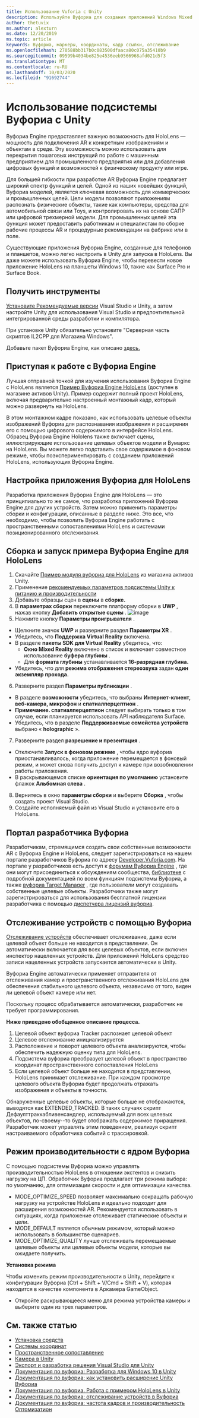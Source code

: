 ```yaml
---
title: Использование Vuforia с Unity
description: Используйте Вуфориа для создания приложений Windows Mixed Reality в Unity.
author: thetuvix
ms.author: alexturn
ms.date: 12/20/2019
ms.topic: article
keywords: Вуфориа, маркеры, координаты, кадр ссылки, отслеживание
ms.openlocfilehash: 270588bb317b0c083500dfaaca80c075a35410b9
ms.sourcegitcommit: 09599b4034be825e4536eeb9566968afd021d5f3
ms.translationtype: MT
ms.contentlocale: ru-RU
ms.lasthandoff: 10/03/2020
ms.locfileid: "91692744"
---
```

# <a name="using-vuforia-engine-with-unity"></a>Использование подсистемы Вуфориа с Unity

Вуфориа Engine предоставляет важную возможность для HoloLens — мощность для подключения AR к конкретным изображениям и объектам в среде. Эту возможность можно использовать для перекрытия пошаговых инструкций по работе с машинным предприятием для промышленного предприятия или для добавления цифровых функций и возможностей к физическому продукту или игре.

Для большей гибкости при разработке AR Вуфориа Engine предлагает широкий спектр функций и целей. Одной из наших новейших функций, Вуфориа моделей, является ключевая возможность для коммерческих и промышленных целей. Цели модели позволяют приложениям распознать физические объекты, такие как компьютеры, средства для автомобильной связи или Toys, и контролировать их на основе САПР или цифровой трехмерной модели. Для промышленных целей эта функция может предоставить работникам и специалистам по сборке рабочие процессы AR и процедурные рекомендации на фабрике или в поле.

Существующие приложения Вуфориа Engine, созданные для телефонов и планшетов, можно легко настроить в Unity для запуска в HoloLens. Вы даже можете использовать Вуфориа Engine, чтобы перевести новое приложение HoloLens на планшеты Windows 10, такие как Surface Pro и Surface Book.


## <a name="get-the-tools"></a>Получить инструменты

[Установите Рекомендуемые версии](../install-the-tools.md) Visual Studio и Unity, а затем настройте Unity для использования Visual Studio и предпочтительной интегрированной среды разработки и компилятора. 

При установке Unity обязательно установите "Серверная часть скриптов IL2CPP для Магазина Windows".

Добавьте пакет Вуфориа Engine, как описано [здесь.](https://library.vuforia.com/content/vuforia-library/en/articles/Solution/vuforia-engine-package-hosting-for-unity.html)

## <a name="getting-started-with-vuforia-engine"></a>Приступая к работе с Вуфориа Engine

Лучшая отправной точкой для изучения использования Вуфориа Engine с HoloLens является [Пример Вуфориа Engine HoloLens](https://assetstore.unity.com/packages/templates/packs/vuforia-hololens-sample-101553) (доступен в магазине активов Unity). Пример содержит полный проект HoloLens, включая предварительно настроенный монтажный кадр, который можно развернуть на HoloLens.

В этом монтажном кадре показано, как использовать целевые объекты изображений Вуфориа для распознавания изображения и расширения его с помощью цифрового содержимого в интерфейсе HoloLens. Образец Вуфориа Engine Hololens также включает сцены, иллюстрирующие использование целевых объектов модели и Вумаркс на HoloLens. Вы можете легко подставить свое содержимое в фоновом режиме, чтобы поэкспериментировать с созданием приложений HoloLens, использующих Вуфориа Engine.



## <a name="configuring-a-vuforia-app-for-hololens"></a>Настройка приложения Вуфориа для HoloLens

Разработка приложения Вуфориа Engine для HoloLens — это принципиально то же самое, что разработка приложений Вуфориа Engine для других устройств. Затем можно применить параметры сборки и конфигурации, описанные в разделе ниже. Это все, что необходимо, чтобы позволить Вуфориа Engine работать с пространственными сопоставлениями HoloLens и системами позиционированного отслеживания.

## <a name="build-and-run-the-vuforia-engine-sample-for-hololens"></a>Сборка и запуск примера Вуфориа Engine для HoloLens
1.  Скачайте [Пример модуля вуфориа для HoloLens](https://assetstore.unity.com/packages/templates/packs/vuforia-hololens-sample-101553) из магазина активов Unity.
2.  Применение [рекомендуемых параметров подсистемы Unity к питанию и производительности](performance-recommendations-for-unity.md)
3.  Добавьте образцы сцен в **сцены** в **сборке.**
4.  В **параметрах сборки** переключите платформу сборки в **UWP** , нажав кнопку **Добавить открытые сцены** .
![image](https://user-images.githubusercontent.com/45470042/89573103-173daa80-d7f8-11ea-9284-931a7b6c913d.png)
5.  Нажмите кнопку **Параметры проигрывателя** .  
   * Щелкните значок **UWP** и разверните раздел **Параметры XR** .
   * Убедитесь, что **Поддержка Virtual Reality** включена.    
   * В разделе **пакеты SDK для Virtual Reality** убедитесь, что:
     * **Окно Mixed Reality** включено в список и включает совместное использование **буфера глубины** . 
     * Для **формата глубины** устанавливается **16-разрядная глубина.** 
   * Убедитесь, что для **режима отображения стереозвука** задан **один экземпляр прохода.**
6.  Разверните раздел **Параметры публикации** .
   * В разделе **возможности** убедитесь, что выбраны **Интернет-клиент, веб-камера, микрофон** и **спатиалперцептион** .
   * **Примечание. спатиалперцептион** следует выбирать только в том случае, если планируется использовать API наблюдателя Surface.
   * Убедитесь, что в разделе **Поддерживаемые семейства устройств** выбрано « **holographic** ». 
7.  Разверните раздел **разрешение и презентация** .
   * Отключите **Запуск в фоновом режиме** , чтобы ядро вуфориа приостанавливалось, когда приложение перемещается в фоновый режим, и может снова получить доступ к камере при возобновлении работы приложения. 
   * В раскрывающемся списке **ориентация по умолчанию** установите флажок **Альбомная слева** .
8.  Вернитесь в окно **параметры сборки** и выберите **Сборка** , чтобы создать проект Visual Studio.
9.  Создайте исполняемый файл из Visual Studio и установите его в HoloLens.

## <a name="the-vuforia-developer-portal"></a>Портал разработчика Вуфориа

Разработчикам, стремящимся создать свои собственные возможности AR с Вуфориа Engine и HoloLens, следует зарегистрироваться на нашем портале разработчиков Вуфориа по адресу [Developer.Vuforia.com](https://developer.vuforia.com/). На портале у разработчиков есть доступ к [форумам Вуфориа Engine](https://developer.vuforia.com/forum) , где они могут присоединиться к обсуждениям сообщества, [библиотеке](https://library.vuforia.com/) с подробной документацией по всем функциям подсистемы Вуфориа, а также [вуфориа Target Manager](https://developer.vuforia.com/target-manager) , где пользователи могут создавать собственные целевые объекты. Разработчики также могут зарегистрироваться для использования бесплатной лицензии разработчика с помощью [диспетчера лицензий вуфориа](https://developer.vuforia.com/license-manager).

## <a name="device-tracking-with-vuforia"></a>Отслеживание устройств с помощью Вуфориа

[Отслеживание устройств](https://library.vuforia.com/features/environments/device-tracker-overview.html) обеспечивает отслеживание, даже если целевой объект больше не находится в представлении. Он автоматически включается для всех целевых объектов, если включен инспектор нацеленных устройств. Для приложений HoloLens средство записи нацеленных устройств запускается автоматически в Unity.

Вуфориа Engine автоматически применяет отправителя от отслеживания камер и пространственного отслеживания HoloLens для обеспечения стабильного целевого объекта, независимо от того, виден ли целевой объект камере или нет.

Поскольку процесс обрабатывается автоматически, разработчик не требует программирования.


**Ниже приведено обобщенное описание процесса.**
1. Целевой объект вуфориа Tracker распознает целевой объект
2. Целевое отслеживание инициализируется
3. Расположение и поворот целевого объекта анализируются, чтобы обеспечить надежную оценку типа для HoloLens.
4. Подсистема вуфориа преобразует целевой объект в пространство координат пространственного сопоставления HoloLens
5. Если целевой объект больше не находится в представлении, HoloLens принимает отслеживание. При каждом просмотре целевого объекта Вуфориа будет продолжать отражать изображения и объекты в точности.

Обнаруженные целевые объекты, которые больше не отображаются, выводятся как EXTENDED_TRACKED. В таких случаях скрипт Дефаулттраккабливенсандлер, используемый для всех целевых объектов, по-своему--то будет отображать содержимое приращения. Разработчик может управлять этим поведением, реализуя скрипт настраиваемого обработчика событий с трассировкой.


## <a name="performance-mode-with-vuforia-engine"></a>Режим производительности с ядром Вуфориа 

С помощью подсистемы Вуфориа можно управлять производительностью HoloLens в отношении экстентов и снизить нагрузку на ЦП. Обработчик Вуфориа предлагает три режима выбора: по умолчанию, для оптимизации скорости и для оптимизации качества. 

*   MODE_OPTIMIZE_SPEED позволяет максимально сокращать рабочую нагрузку на устройстве HoloLens и идеально подходит для расширения возможностей AR. Рекомендуется использовать в ситуациях, когда приложение отслеживает статические объекты и цели.
*   MODE_DEFAULT является обычным режимом, который можно использовать в большинстве сценариев.
*   MODE_OPTIMIZE_QUALITY лучше отслеживать перемещаемые целевые объекты или целевые объекты модели, которые вы ожидаете получить.

**Установка режима**

Чтобы изменить режим производительности в Unity, перейдите к конфигурации Вуфориа (Ctrl + Shift + V/Cmd + Shift + V), которая находится в качестве компонента в Аркамера GameObject. 
*   Откройте раскрывающееся меню для режима устройства камеры и выберите один из трех параметров.


## <a name="see-also"></a>См. также статью
* [Установка средств](../install-the-tools.md)
* [Системы координат](../../design/coordinate-systems.md)
* [Пространственное сопоставление](../../design/spatial-mapping.md)
* [Камера в Unity](camera-in-unity.md)
* [Экспорт и разработка решения Visual Studio для Unity](exporting-and-building-a-unity-visual-studio-solution.md)
* [Документация по вуфориа: Разработка для Windows 10 в Unity](https://library.vuforia.com/articles/Solution/Developing-for-Windows-10-in-Unity)
* [Документация по вуфориа: как установить расширение Unity Вуфориа](https://library.vuforia.com/articles/Solution/Installing-the-Unity-Extension)
* [Документация по вуфориа. Работа с примером HoloLens в Unity](https://library.vuforia.com/articles/Solution/Working-with-the-HoloLens-sample-in-Unity)
* [Документация по вуфориа: отслеживание устройств в Вуфориа](https://library.vuforia.com/features/environments/device-tracker-overview.html)
* [Документация по вуфориа: частота кадров и производительность Оптомизатион](https://library.vuforia.com/content/vuforia-library/en/articles/Solution/Framerate-Optimization-for-Mixed-Reality-Apps.html)
